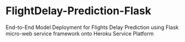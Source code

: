 # FlightDelay-Prediction-Flask
End-to-End Model Deployment for Flights Delay Prediction using Flask micro-web service framework onto Heroku Service Platform
